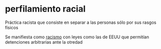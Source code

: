 # perfilamiento racial

Práctica racista que consiste en separar a las personas sólo por sus rasgos físicos

Se manifiesta como [racismo](racismo.md) con leyes como las de EEUU que permitían detenciones arbitrarias ante la otredad
